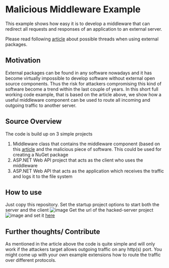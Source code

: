 # Malicious Middleware Example
This example shows how easy it is to develop a middleware that can redirect all requests and responses of an application to an external server.  

Please read following [article](https://alexbierhaus.medium.com/malicious-middleware-in-net-example-8c4f524f4580) about possible threads when using external packages.

## Motivation
External packages can be found in any software nowadays and it has become virtually impossible to develop software without external open source components. Thus the risk for attackers compromising this kind of software become a trend within the last couple of years. In this short full working code example, that is based on the article above, we show how a useful middleware component can be used to route all incoming and outgoing traffic to another server.

## Source Overview
The code is build up on 3 simple projects
1. Middleware class that contains the middleware component (based on this [article](https://github.com/abierhaus/httprequestresponse-logging-middleware-example) and the malicious piece of software. This could be used for creating a NuGet package
2. ASP.NET Web API project that acts as the client who uses the middleware
3. ASP.NET Web API that acts as the application which receives the traffic and logs it to the file system

## How to use
Just copy this repository. Set the startup project options to start both the server and the client
![image](https://user-images.githubusercontent.com/18400458/110597058-61b54a00-8180-11eb-9ef3-b44ea861ef0e.png)
Get the url of the hacked-server project
![image](https://user-images.githubusercontent.com/18400458/110597303-ab059980-8180-11eb-9e60-738e383d00e3.png)
and set it [here](https://github.com/abierhaus/Malicious-Middleware-Example/blob/master/Malicious-Middleware-Component/HttpLoggingMiddleware.cs#L22)

## Further thoughts/ Contribute
As mentioned in the article above the code is quite simple and will only work if the attackers target allows outgoing traffic on any http(s) port. You might come up with your own example extensions how to route the traffic over different protocols. 
